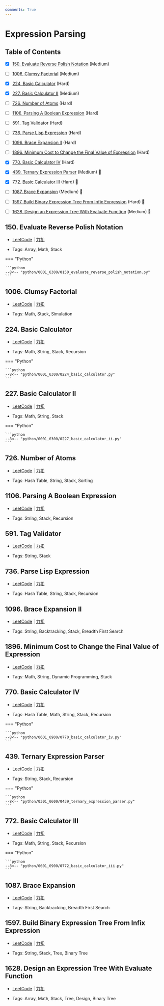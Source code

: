 ```yaml
---
comments: True
---
```


# Expression Parsing

## Table of Contents

- [x] [150. Evaluate Reverse Polish Notation](#150-evaluate-reverse-polish-notation) (Medium)
- [ ] [1006. Clumsy Factorial](#1006-clumsy-factorial) (Medium)
- [x] [224. Basic Calculator](#224-basic-calculator) (Hard)
- [x] [227. Basic Calculator II](#227-basic-calculator-ii) (Medium)
- [ ] [726. Number of Atoms](#726-number-of-atoms) (Hard)
- [ ] [1106. Parsing A Boolean Expression](#1106-parsing-a-boolean-expression) (Hard)
- [ ] [591. Tag Validator](#591-tag-validator) (Hard)
- [ ] [736. Parse Lisp Expression](#736-parse-lisp-expression) (Hard)
- [ ] [1096. Brace Expansion II](#1096-brace-expansion-ii) (Hard)
- [ ] [1896. Minimum Cost to Change the Final Value of Expression](#1896-minimum-cost-to-change-the-final-value-of-expression) (Hard)
- [x] [770. Basic Calculator IV](#770-basic-calculator-iv) (Hard)
- [x] [439. Ternary Expression Parser](#439-ternary-expression-parser) (Medium) 👑
- [x] [772. Basic Calculator III](#772-basic-calculator-iii) (Hard) 👑
- [ ] [1087. Brace Expansion](#1087-brace-expansion) (Medium) 👑
- [ ] [1597. Build Binary Expression Tree From Infix Expression](#1597-build-binary-expression-tree-from-infix-expression) (Hard) 👑
- [ ] [1628. Design an Expression Tree With Evaluate Function](#1628-design-an-expression-tree-with-evaluate-function) (Medium) 👑


## 150. Evaluate Reverse Polish Notation

-    [LeetCode](https://leetcode.com/problems/evaluate-reverse-polish-notation/) | [力扣](https://leetcode.cn/problems/evaluate-reverse-polish-notation/)

-   Tags: Array, Math, Stack

=== "Python"

    ```python
    --8<-- "python/0001_0300/0150_evaluate_reverse_polish_notation.py"
    ```



## 1006. Clumsy Factorial

-    [LeetCode](https://leetcode.com/problems/clumsy-factorial/) | [力扣](https://leetcode.cn/problems/clumsy-factorial/)

-   Tags: Math, Stack, Simulation



## 224. Basic Calculator

-    [LeetCode](https://leetcode.com/problems/basic-calculator/) | [力扣](https://leetcode.cn/problems/basic-calculator/)

-   Tags: Math, String, Stack, Recursion

=== "Python"

    ```python
    --8<-- "python/0001_0300/0224_basic_calculator.py"
    ```



## 227. Basic Calculator II

-    [LeetCode](https://leetcode.com/problems/basic-calculator-ii/) | [力扣](https://leetcode.cn/problems/basic-calculator-ii/)

-   Tags: Math, String, Stack

=== "Python"

    ```python
    --8<-- "python/0001_0300/0227_basic_calculator_ii.py"
    ```



## 726. Number of Atoms

-    [LeetCode](https://leetcode.com/problems/number-of-atoms/) | [力扣](https://leetcode.cn/problems/number-of-atoms/)

-   Tags: Hash Table, String, Stack, Sorting



## 1106. Parsing A Boolean Expression

-    [LeetCode](https://leetcode.com/problems/parsing-a-boolean-expression/) | [力扣](https://leetcode.cn/problems/parsing-a-boolean-expression/)

-   Tags: String, Stack, Recursion



## 591. Tag Validator

-    [LeetCode](https://leetcode.com/problems/tag-validator/) | [力扣](https://leetcode.cn/problems/tag-validator/)

-   Tags: String, Stack



## 736. Parse Lisp Expression

-    [LeetCode](https://leetcode.com/problems/parse-lisp-expression/) | [力扣](https://leetcode.cn/problems/parse-lisp-expression/)

-   Tags: Hash Table, String, Stack, Recursion



## 1096. Brace Expansion II

-    [LeetCode](https://leetcode.com/problems/brace-expansion-ii/) | [力扣](https://leetcode.cn/problems/brace-expansion-ii/)

-   Tags: String, Backtracking, Stack, Breadth First Search



## 1896. Minimum Cost to Change the Final Value of Expression

-    [LeetCode](https://leetcode.com/problems/minimum-cost-to-change-the-final-value-of-expression/) | [力扣](https://leetcode.cn/problems/minimum-cost-to-change-the-final-value-of-expression/)

-   Tags: Math, String, Dynamic Programming, Stack



## 770. Basic Calculator IV

-    [LeetCode](https://leetcode.com/problems/basic-calculator-iv/) | [力扣](https://leetcode.cn/problems/basic-calculator-iv/)

-   Tags: Hash Table, Math, String, Stack, Recursion

=== "Python"

    ```python
    --8<-- "python/0601_0900/0770_basic_calculator_iv.py"
    ```



## 439. Ternary Expression Parser

-    [LeetCode](https://leetcode.com/problems/ternary-expression-parser/) | [力扣](https://leetcode.cn/problems/ternary-expression-parser/)

-   Tags: String, Stack, Recursion

=== "Python"

    ```python
    --8<-- "python/0301_0600/0439_ternary_expression_parser.py"
    ```



## 772. Basic Calculator III

-    [LeetCode](https://leetcode.com/problems/basic-calculator-iii/) | [力扣](https://leetcode.cn/problems/basic-calculator-iii/)

-   Tags: Math, String, Stack, Recursion

=== "Python"

    ```python
    --8<-- "python/0601_0900/0772_basic_calculator_iii.py"
    ```



## 1087. Brace Expansion

-    [LeetCode](https://leetcode.com/problems/brace-expansion/) | [力扣](https://leetcode.cn/problems/brace-expansion/)

-   Tags: String, Backtracking, Breadth First Search



## 1597. Build Binary Expression Tree From Infix Expression

-    [LeetCode](https://leetcode.com/problems/build-binary-expression-tree-from-infix-expression/) | [力扣](https://leetcode.cn/problems/build-binary-expression-tree-from-infix-expression/)

-   Tags: String, Stack, Tree, Binary Tree



## 1628. Design an Expression Tree With Evaluate Function

-    [LeetCode](https://leetcode.com/problems/design-an-expression-tree-with-evaluate-function/) | [力扣](https://leetcode.cn/problems/design-an-expression-tree-with-evaluate-function/)

-   Tags: Array, Math, Stack, Tree, Design, Binary Tree
